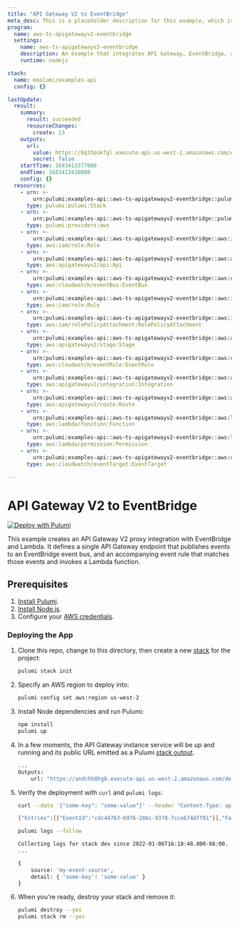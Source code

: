 ```yaml
---
title: "API Gateway V2 to EventBridge"
meta_desc: This is a placeholder description for this example, which is an interesting example of how to do something with Pulumi.
program:
  name: aws-ts-apigatewayv2-eventbridge
  settings:
    name: aws-ts-apigatewayv2-eventbridge
    description: An example that integrates API Gateway, EventBridge, and Lambda.
    runtime: nodejs

stack:
  name: moolumi/examples-api
  config: {}

lastUpdate:
  result:
    summary:
      result: succeeded
      resourceChanges:
        create: 13
    outputs:
      url:
        value: https://8q33ookfgl.execute-api.us-west-2.amazonaws.com/examples-api
        secret: false
    startTime: 1683413377000
    endTime: 1683413410000
    config: {}
  resources:
    - urn: >-
        urn:pulumi:examples-api::aws-ts-apigatewayv2-eventbridge::pulumi:pulumi:Stack::aws-ts-apigatewayv2-eventbridge-examples-api
      type: pulumi:pulumi:Stack
    - urn: >-
        urn:pulumi:examples-api::aws-ts-apigatewayv2-eventbridge::pulumi:providers:aws::default_5_40_0
      type: pulumi:providers:aws
    - urn: >-
        urn:pulumi:examples-api::aws-ts-apigatewayv2-eventbridge::aws:iam/role:Role::lambda
      type: aws:iam/role:Role
    - urn: >-
        urn:pulumi:examples-api::aws-ts-apigatewayv2-eventbridge::aws:apigatewayv2/api:Api::api
      type: aws:apigatewayv2/api:Api
    - urn: >-
        urn:pulumi:examples-api::aws-ts-apigatewayv2-eventbridge::aws:cloudwatch/eventBus:EventBus::bus
      type: aws:cloudwatch/eventBus:EventBus
    - urn: >-
        urn:pulumi:examples-api::aws-ts-apigatewayv2-eventbridge::aws:iam/role:Role::api-gateway-role
      type: aws:iam/role:Role
    - urn: >-
        urn:pulumi:examples-api::aws-ts-apigatewayv2-eventbridge::aws:iam/rolePolicyAttachment:RolePolicyAttachment::lambda-57e41134
      type: aws:iam/rolePolicyAttachment:RolePolicyAttachment
    - urn: >-
        urn:pulumi:examples-api::aws-ts-apigatewayv2-eventbridge::aws:apigatewayv2/stage:Stage::stage
      type: aws:apigatewayv2/stage:Stage
    - urn: >-
        urn:pulumi:examples-api::aws-ts-apigatewayv2-eventbridge::aws:cloudwatch/eventRule:EventRule::rule
      type: aws:cloudwatch/eventRule:EventRule
    - urn: >-
        urn:pulumi:examples-api::aws-ts-apigatewayv2-eventbridge::aws:apigatewayv2/integration:Integration::integration
      type: aws:apigatewayv2/integration:Integration
    - urn: >-
        urn:pulumi:examples-api::aws-ts-apigatewayv2-eventbridge::aws:apigatewayv2/route:Route::route
      type: aws:apigatewayv2/route:Route
    - urn: >-
        urn:pulumi:examples-api::aws-ts-apigatewayv2-eventbridge::aws:lambda/function:Function::lambda
      type: aws:lambda/function:Function
    - urn: >-
        urn:pulumi:examples-api::aws-ts-apigatewayv2-eventbridge::aws:lambda/permission:Permission::lambda-permission
      type: aws:lambda/permission:Permission
    - urn: >-
        urn:pulumi:examples-api::aws-ts-apigatewayv2-eventbridge::aws:cloudwatch/eventTarget:EventTarget::lambda-target
      type: aws:cloudwatch/eventTarget:EventTarget

---
```


# API Gateway V2 to EventBridge

[![Deploy with Pulumi](https://get.pulumi.com/new/button.svg)](https://app.pulumi.com/new?template=https://github.com/pulumi/examples/tree/master/aws-ts-apigatewayv2-eventbridge)

This example creates an API Gateway V2 proxy integration with EventBridge and Lambda. It defines a single API Gateway endpoint that publishes events to an EventBridge event bus, and an accompanying event rule that matches those events and invokes a Lambda function.

## Prerequisites

1. [Install Pulumi](https://www.pulumi.com/docs/get-started/install/).
1. [Install Node.js](https://www.pulumi.com/docs/intro/languages/javascript/).
1. Configure your [AWS credentials](https://www.pulumi.com/docs/intro/cloud-providers/aws/setup/).

### Deploying the App

1. Clone this repo, change to this directory, then create a new [stack](https://www.pulumi.com/docs/intro/concepts/stack/) for the project:

    ```bash
    pulumi stack init
    ```

1. Specify an AWS region to deploy into:

    ```bash
    pulumi config set aws:region us-west-2
    ```

1. Install Node dependencies and run Pulumi:

    ```bash
    npm install
    pulumi up
    ```

1. In a few moments, the API Gateway instance service will be up and running and its public URL emitted as a Pulumi [stack output](https://www.pulumi.com/docs/intro/concepts/stack/#outputs).

    ```bash
    ...
    Outputs:
        url: "https://andchh8hg8.execute-api.us-west-2.amazonaws.com/dev"
    ```

1. Verify the deployment with `curl` and `pulumi logs`:

    ```bash
    curl --data '{"some-key": "some-value"}' --header "Content-Type: application/json" "$(pulumi stack output url)/uploads"

    {"Entries":[{"EventId":"cdc44763-6976-286c-9378-7cce674dff81"}],"FailedEntryCount":0}
    ```

    ```bash
    pulumi logs --follow

    Collecting logs for stack dev since 2022-01-06T16:18:48.000-08:00.
    ...

    {
        source: 'my-event-source',
        detail: { 'some-key': 'some-value' }
    }
    ```

1. When you're ready, destroy your stack and remove it:

    ```bash
    pulumi destroy --yes
    pulumi stack rm --yes
    ```

